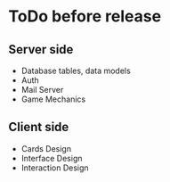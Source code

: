 # ToDo before release

## Server side

* Database tables, data models
* Auth 
* Mail Server
* Game Mechanics


## Client side

* Cards Design
* Interface Design
* Interaction Design